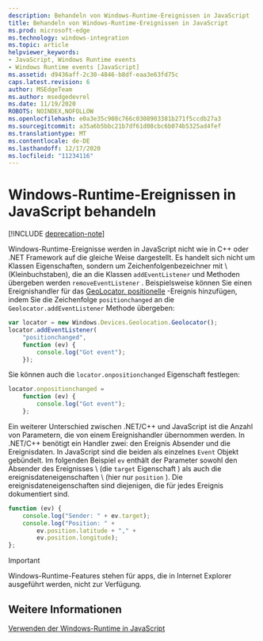 ```yaml
---
description: Behandeln von Windows-Runtime-Ereignissen in JavaScript
title: Behandeln von Windows-Runtime-Ereignissen in JavaScript
ms.prod: microsoft-edge
ms.technology: windows-integration
ms.topic: article
helpviewer_keywords:
- JavaScript, Windows Runtime events
- Windows Runtime events [JavaScript]
ms.assetid: d9436aff-2c30-4846-b8df-eaa3e63fd75c
caps.latest.revision: 6
author: MSEdgeTeam
ms.author: msedgedevrel
ms.date: 11/19/2020
ROBOTS: NOINDEX,NOFOLLOW
ms.openlocfilehash: e0a3e35c908c766c0308903381b271f5ccdb27a3
ms.sourcegitcommit: a35a6b5bbc21b7df61d08cbc6b074b5325ad4fef
ms.translationtype: MT
ms.contentlocale: de-DE
ms.lasthandoff: 12/17/2020
ms.locfileid: "11234116"
---
```

# Windows-Runtime-Ereignissen in JavaScript behandeln  

[!INCLUDE [deprecation-note](../includes/legacy-edge-note.md)]  

Windows-Runtime-Ereignisse werden in JavaScript nicht wie in C++ oder .NET Framework auf die gleiche Weise dargestellt.  Es handelt sich nicht um Klassen Eigenschaften, sondern um Zeichenfolgenbezeichner mit \ (Kleinbuchstaben), die an die Klassen `addEventListener` und Methoden übergeben werden `removeEventListener` .  Beispielsweise können Sie einen Ereignishandler für das [GeoLocator. positionelle][UwpWindowsGeolocationGeolocatorDevicesPositionChanged] -Ereignis hinzufügen, indem Sie die Zeichenfolge `positionchanged` an die `Geolocator.addEventListener` Methode übergeben:  

```javascript  
var locator = new Windows.Devices.Geolocation.Geolocator();
locator.addEventListener(
    "positionchanged",
    function (ev) {
        console.log("Got event");
    });
```  

Sie können auch die `locator.onpositionchanged` Eigenschaft festlegen:  

```javascript
locator.onpositionchanged =
    function (ev) {
        console.log("Got event");
    };
```  

Ein weiterer Unterschied zwischen .NET/C++ und JavaScript ist die Anzahl von Parametern, die von einem Ereignishandler übernommen werden.  In .NET/C++ benötigt ein Handler zwei: den Ereignis Absender und die Ereignisdaten.  In JavaScript sind die beiden als einzelnes `Event` Objekt gebündelt.  Im folgenden Beispiel `ev` enthält der Parameter sowohl den Absender des Ereignisses \ (die `target` Eigenschaft \) als auch die ereignisdateneigenschaften \ (hier nur `position` \).  Die ereignisdateneigenschaften sind diejenigen, die für jedes Ereignis dokumentiert sind.  

```javascript
function (ev) {
    console.log("Sender: " + ev.target);
    console.log("Position: " +
        ev.position.latitude + "," +
        ev.position.longitude);
};
```  

> [!IMPORTANT]
> Windows-Runtime-Features stehen für apps, die in Internet Explorer ausgeführt werden, nicht zur Verfügung.  

## Weitere Informationen  

[Verwenden der Windows-Runtime in JavaScript][WindowsRuntimeJavascript]  

 <!-- links -->  

[WindowsRuntimeJavascript]: ./using-the-windows-runtime-in-javascript.md "Verwenden der Windows-Runtime in JavaScript | Microsoft docs"  

[UwpWindowsGeolocationGeolocatorDevicesPositionChanged]: /uwp/api/Windows.Devices.Geolocation.Geolocator#Windows_Devices_Geolocation_Geolocator_PositionChanged "GeoLocator-Klasse | Microsoft docs"  
